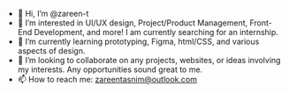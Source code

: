 - 👋 Hi, I’m @zareen-t
- 👀 I’m interested in UI/UX design, Project/Product Management, Front-End Development, and more! I am currently searching for an internship.
- 🌱 I’m currently learning prototyping, Figma, html/CSS, and various aspects of design.
- 💞️ I’m looking to collaborate on any projects, websites, or ideas involving my interests. Any opportunities sound great to me.
- 📫 How to reach me: zareentasnim@outlook.com

<!---
zareen-t/zareen-t is a ✨ special ✨ repository because its `README.md` (this file) appears on your GitHub profile.
You can click the Preview link to take a look at your changes.
--->
